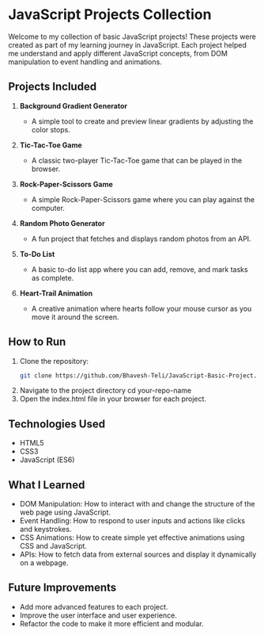 # JavaScript Projects Collection

Welcome to my collection of basic JavaScript projects! These projects were created as part of my learning journey in JavaScript. Each project helped me understand and apply different JavaScript concepts, from DOM manipulation to event handling and animations.

## Projects Included

1. **Background Gradient Generator**
   - A simple tool to create and preview linear gradients by adjusting the color stops.

2. **Tic-Tac-Toe Game**
   - A classic two-player Tic-Tac-Toe game that can be played in the browser.

3. **Rock-Paper-Scissors Game**
   - A simple Rock-Paper-Scissors game where you can play against the computer.

4. **Random Photo Generator**
   - A fun project that fetches and displays random photos from an API.

5. **To-Do List**
   - A basic to-do list app where you can add, remove, and mark tasks as complete.

6. **Heart-Trail Animation**
   - A creative animation where hearts follow your mouse cursor as you move it around the screen.

## How to Run

1. Clone the repository:
   ```bash
   git clone https://github.com/Bhavesh-Teli/JavaScript-Basic-Project.git
2. Navigate to the project directory
   cd your-repo-name
3. Open the index.html file in your browser for each project.

## Technologies Used

- HTML5
- CSS3
- JavaScript (ES6)

## What I Learned

- DOM Manipulation: How to interact with and change the structure of the web page using JavaScript.
- Event Handling: How to respond to user inputs and actions like clicks and keystrokes.
- CSS Animations: How to create simple yet effective animations using CSS and JavaScript.
- APIs: How to fetch data from external sources and display it dynamically on a webpage.

## Future Improvements

- Add more advanced features to each project.
- Improve the user interface and user experience.
- Refactor the code to make it more efficient and modular.

